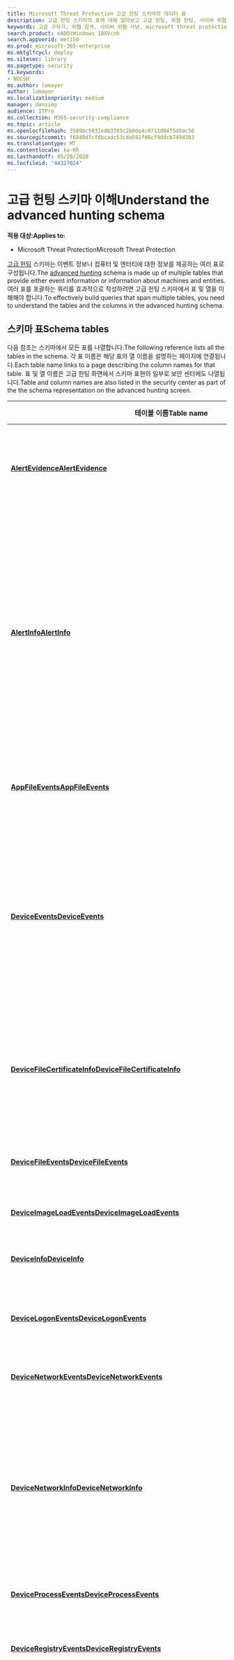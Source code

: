 ```yaml
---
title: Microsoft Threat Protection 고급 헌팅 스키마의 데이터 표
description: 고급 헌팅 스키마의 표에 대해 알아보고 고급 헌팅, 위협 헌팅, 사이버 위협 헌팅, 검색, 쿼리, 원격 분석,
keywords: 고급 구하기, 위협 검색, 사이버 위협 사냥, microsoft threat protection, microsoft 365, mtp, m365, 검색, 쿼리, 원격 분석, 스키마 참조, kusto, table, data
search.product: eADQiWindows 10XVcnh
search.appverid: met150
ms.prod: microsoft-365-enterprise
ms.mktglfcycl: deploy
ms.sitesec: library
ms.pagetype: security
f1.keywords:
- NOCSH
ms.author: lomayor
author: lomayor
ms.localizationpriority: medium
manager: dansimp
audience: ITPro
ms.collection: M365-security-compliance
ms.topic: article
ms.openlocfilehash: 3509bc5031ed83785c2b0de4c0711d04f5d5ac56
ms.sourcegitcommit: f6840dfcfdbcadc53cda591fd6cf9ddcb749d303
ms.translationtype: MT
ms.contentlocale: ko-KR
ms.lasthandoff: 05/20/2020
ms.locfileid: "44327024"
---
```

# <a name="understand-the-advanced-hunting-schema"></a><span data-ttu-id="4bdbd-104">고급 헌팅 스키마 이해</span><span class="sxs-lookup"><span data-stu-id="4bdbd-104">Understand the advanced hunting schema</span></span>

<span data-ttu-id="4bdbd-105">**적용 대상:**</span><span class="sxs-lookup"><span data-stu-id="4bdbd-105">**Applies to:**</span></span>
- <span data-ttu-id="4bdbd-106">Microsoft Threat Protection</span><span class="sxs-lookup"><span data-stu-id="4bdbd-106">Microsoft Threat Protection</span></span>

<span data-ttu-id="4bdbd-107">[고급 헌팅](advanced-hunting-overview.md) 스키마는 이벤트 정보나 컴퓨터 및 엔터티에 대한 정보를 제공하는 여러 표로 구성됩니다.</span><span class="sxs-lookup"><span data-stu-id="4bdbd-107">The [advanced hunting](advanced-hunting-overview.md) schema is made up of multiple tables that provide either event information or information about machines and entities.</span></span> <span data-ttu-id="4bdbd-108">여러 표를 포괄하는 쿼리를 효과적으로 작성하려면 고급 헌팅 스키마에서 표 및 열을 이해해야 합니다.</span><span class="sxs-lookup"><span data-stu-id="4bdbd-108">To effectively build queries that span multiple tables, you need to understand the tables and the columns in the advanced hunting schema.</span></span>

## <a name="schema-tables"></a><span data-ttu-id="4bdbd-109">스키마 표</span><span class="sxs-lookup"><span data-stu-id="4bdbd-109">Schema tables</span></span>

<span data-ttu-id="4bdbd-110">다음 참조는 스키마에서 모든 표를 나열합니다.</span><span class="sxs-lookup"><span data-stu-id="4bdbd-110">The following reference lists all the tables in the schema.</span></span> <span data-ttu-id="4bdbd-111">각 표 이름은 해당 표의 열 이름을 설명하는 페이지에 연결됩니다.</span><span class="sxs-lookup"><span data-stu-id="4bdbd-111">Each table name links to a page describing the column names for that table.</span></span> <span data-ttu-id="4bdbd-112">표 및 열 이름은 고급 헌팅 화면에서 스키마 표현의 일부로 보안 센터에도 나열됩니다.</span><span class="sxs-lookup"><span data-stu-id="4bdbd-112">Table and column names are also listed in the security center as part of the the schema representation on the advanced hunting screen.</span></span>

| <span data-ttu-id="4bdbd-113">테이블 이름</span><span class="sxs-lookup"><span data-stu-id="4bdbd-113">Table name</span></span> | <span data-ttu-id="4bdbd-114">설명</span><span class="sxs-lookup"><span data-stu-id="4bdbd-114">Description</span></span> |
|------------|-------------|
| <span data-ttu-id="4bdbd-115">**[AlertEvidence](advanced-hunting-alertevidence-table.md)**</span><span class="sxs-lookup"><span data-stu-id="4bdbd-115">**[AlertEvidence](advanced-hunting-alertevidence-table.md)**</span></span> | <span data-ttu-id="4bdbd-116">알림과 연결 된 파일, IP 주소, Url, 사용자 또는 장치</span><span class="sxs-lookup"><span data-stu-id="4bdbd-116">Files, IP addresses, URLs, users, or devices associated with alerts</span></span> |
| <span data-ttu-id="4bdbd-117">**[AlertInfo](advanced-hunting-alertinfo-table.md)**</span><span class="sxs-lookup"><span data-stu-id="4bdbd-117">**[AlertInfo](advanced-hunting-alertinfo-table.md)**</span></span> | <span data-ttu-id="4bdbd-118">심각도 정보 및 위협 분류를 포함 하 여 Microsoft Defender ATP, Office 365 ATP, Microsoft Cloud App Security 및 Azure ATP의 알림</span><span class="sxs-lookup"><span data-stu-id="4bdbd-118">Alerts from Microsoft Defender ATP, Office 365 ATP, Microsoft Cloud App Security, and Azure ATP, including severity information and threat categorization</span></span>  |
| <span data-ttu-id="4bdbd-119">**[AppFileEvents](advanced-hunting-appfileevents-table.md)**</span><span class="sxs-lookup"><span data-stu-id="4bdbd-119">**[AppFileEvents](advanced-hunting-appfileevents-table.md)**</span></span> | <span data-ttu-id="4bdbd-120">클라우드 앱 및 서비스의 파일 관련 활동</span><span class="sxs-lookup"><span data-stu-id="4bdbd-120">File-related activities in cloud apps and services</span></span> |
| <span data-ttu-id="4bdbd-121">**[DeviceEvents](advanced-hunting-deviceevents-table.md)**</span><span class="sxs-lookup"><span data-stu-id="4bdbd-121">**[DeviceEvents](advanced-hunting-deviceevents-table.md)**</span></span> | <span data-ttu-id="4bdbd-122">Windows Defender Antivirus 및 익스플로잇 보호와 같은 보안 컨트롤에서 트리거되는 이벤트를 포함한 여러 이벤트 유형</span><span class="sxs-lookup"><span data-stu-id="4bdbd-122">Multiple event types, including events triggered by security controls such as Windows Defender Antivirus and exploit protection</span></span> |
| <span data-ttu-id="4bdbd-123">**[DeviceFileCertificateInfo](advanced-hunting-DeviceFileCertificateInfo-table.md)**</span><span class="sxs-lookup"><span data-stu-id="4bdbd-123">**[DeviceFileCertificateInfo](advanced-hunting-DeviceFileCertificateInfo-table.md)**</span></span> | <span data-ttu-id="4bdbd-124">끝점의 인증서 확인 이벤트에서 가져온 서명 된 파일의 인증서 정보</span><span class="sxs-lookup"><span data-stu-id="4bdbd-124">Certificate information of signed files obtained from certificate verification events on endpoints</span></span> |
| <span data-ttu-id="4bdbd-125">**[DeviceFileEvents](advanced-hunting-devicefileevents-table.md)**</span><span class="sxs-lookup"><span data-stu-id="4bdbd-125">**[DeviceFileEvents](advanced-hunting-devicefileevents-table.md)**</span></span> | <span data-ttu-id="4bdbd-126">파일 생성, 수정 및 기타 파일 시스템 이벤트</span><span class="sxs-lookup"><span data-stu-id="4bdbd-126">File creation, modification, and other file system events</span></span> |
| <span data-ttu-id="4bdbd-127">**[DeviceImageLoadEvents](advanced-hunting-deviceimageloadevents-table.md)**</span><span class="sxs-lookup"><span data-stu-id="4bdbd-127">**[DeviceImageLoadEvents](advanced-hunting-deviceimageloadevents-table.md)**</span></span> | <span data-ttu-id="4bdbd-128">DLL 로딩 이벤트</span><span class="sxs-lookup"><span data-stu-id="4bdbd-128">DLL loading events</span></span> |
| <span data-ttu-id="4bdbd-129">**[DeviceInfo](advanced-hunting-deviceinfo-table.md)**</span><span class="sxs-lookup"><span data-stu-id="4bdbd-129">**[DeviceInfo](advanced-hunting-deviceinfo-table.md)**</span></span> | <span data-ttu-id="4bdbd-130">컴퓨터 정보(OS 정보 포함)</span><span class="sxs-lookup"><span data-stu-id="4bdbd-130">Machine information, including OS information</span></span> |
| <span data-ttu-id="4bdbd-131">**[DeviceLogonEvents](advanced-hunting-devicelogonevents-table.md)**</span><span class="sxs-lookup"><span data-stu-id="4bdbd-131">**[DeviceLogonEvents](advanced-hunting-devicelogonevents-table.md)**</span></span> | <span data-ttu-id="4bdbd-132">로그인 및 기타 인증 이벤트</span><span class="sxs-lookup"><span data-stu-id="4bdbd-132">Sign-ins and other authentication events</span></span> |
| <span data-ttu-id="4bdbd-133">**[DeviceNetworkEvents](advanced-hunting-devicenetworkevents-table.md)**</span><span class="sxs-lookup"><span data-stu-id="4bdbd-133">**[DeviceNetworkEvents](advanced-hunting-devicenetworkevents-table.md)**</span></span> | <span data-ttu-id="4bdbd-134">네트워크 연결 및 관련 이벤트</span><span class="sxs-lookup"><span data-stu-id="4bdbd-134">Network connection and related events</span></span> |
| <span data-ttu-id="4bdbd-135">**[DeviceNetworkInfo](advanced-hunting-devicenetworkinfo-table.md)**</span><span class="sxs-lookup"><span data-stu-id="4bdbd-135">**[DeviceNetworkInfo](advanced-hunting-devicenetworkinfo-table.md)**</span></span> | <span data-ttu-id="4bdbd-136">연결된 네트워크 및 도메인뿐만 아니라 어댑터, IP 및 MAC 주소를 비롯한 컴퓨터의 네트워크 속성</span><span class="sxs-lookup"><span data-stu-id="4bdbd-136">Network properties of machines, including adapters, IP and MAC addresses, as well as connected networks and domains</span></span> |
| <span data-ttu-id="4bdbd-137">**[DeviceProcessEvents](advanced-hunting-deviceprocessevents-table.md)**</span><span class="sxs-lookup"><span data-stu-id="4bdbd-137">**[DeviceProcessEvents](advanced-hunting-deviceprocessevents-table.md)**</span></span> | <span data-ttu-id="4bdbd-138">프로세스 생성 및 관련 이벤트</span><span class="sxs-lookup"><span data-stu-id="4bdbd-138">Process creation and related events</span></span> |
| <span data-ttu-id="4bdbd-139">**[DeviceRegistryEvents](advanced-hunting-deviceregistryevents-table.md)**</span><span class="sxs-lookup"><span data-stu-id="4bdbd-139">**[DeviceRegistryEvents](advanced-hunting-deviceregistryevents-table.md)**</span></span> | <span data-ttu-id="4bdbd-140">레지스트리 항목 생성 및 수정</span><span class="sxs-lookup"><span data-stu-id="4bdbd-140">Creation and modification of registry entries</span></span> |
| <span data-ttu-id="4bdbd-141">**[DeviceTvmSecureConfigurationAssessment](advanced-hunting-devicetvmsecureconfigurationassessment-table.md)**</span><span class="sxs-lookup"><span data-stu-id="4bdbd-141">**[DeviceTvmSecureConfigurationAssessment](advanced-hunting-devicetvmsecureconfigurationassessment-table.md)**</span></span> | <span data-ttu-id="4bdbd-142">장치에서 다양한 보안 구성의 상태를 나타내는 위협 및 취약성 관리 평가 이벤트</span><span class="sxs-lookup"><span data-stu-id="4bdbd-142">Threat & Vulnerability Management assessment events, indicating the status of various security configurations on devices</span></span> |
| <span data-ttu-id="4bdbd-143">**[DeviceTvmSecureConfigurationAssessmentKB](advanced-hunting-devicetvmsecureconfigurationassessmentkb-table.md)**</span><span class="sxs-lookup"><span data-stu-id="4bdbd-143">**[DeviceTvmSecureConfigurationAssessmentKB](advanced-hunting-devicetvmsecureconfigurationassessmentkb-table.md)**</span></span> | <span data-ttu-id="4bdbd-144">위협 및 취약성 관리에서 장치를 평가하기 위해 사용하는 다양한 보안 구성에 대한 기술 자료. 다양한 표준과 벤치 마크에 대한 매핑 포함</span><span class="sxs-lookup"><span data-stu-id="4bdbd-144">Knowledge base of various security configurations used by Threat & Vulnerability Management to assess devices; includes mappings to various standards and benchmarks</span></span>  |
| <span data-ttu-id="4bdbd-145">**[DeviceTvmSoftwareInventoryVulnerabilities](advanced-hunting-devicetvmsoftwareinventoryvulnerabilities-table.md)**</span><span class="sxs-lookup"><span data-stu-id="4bdbd-145">**[DeviceTvmSoftwareInventoryVulnerabilities](advanced-hunting-devicetvmsoftwareinventoryvulnerabilities-table.md)**</span></span> | <span data-ttu-id="4bdbd-146">이러한 소프트웨어 제품의 알려진 모든 취약점과 함께 장치의 소프트웨어 인벤터리</span><span class="sxs-lookup"><span data-stu-id="4bdbd-146">Inventory of software on devices as well as any known vulnerabilities in these software products</span></span> |
| <span data-ttu-id="4bdbd-147">**[DeviceTvmSoftwareVulnerabilitiesKB](advanced-hunting-devicetvmsoftwarevulnerabilitieskb-table.md)**</span><span class="sxs-lookup"><span data-stu-id="4bdbd-147">**[DeviceTvmSoftwareVulnerabilitiesKB](advanced-hunting-devicetvmsoftwarevulnerabilitieskb-table.md)**</span></span> | <span data-ttu-id="4bdbd-148">익스플로잇 코드를 공개적으로 사용할 수 있는지를 포함하여 공개적으로 보고된 취약성에 대한 기술 자료</span><span class="sxs-lookup"><span data-stu-id="4bdbd-148">Knowledge base of publicly disclosed vulnerabilities, including whether exploit code is publicly available</span></span> |
| <span data-ttu-id="4bdbd-149">**[EmailAttachmentInfo](advanced-hunting-emailattachmentinfo-table.md)**</span><span class="sxs-lookup"><span data-stu-id="4bdbd-149">**[EmailAttachmentInfo](advanced-hunting-emailattachmentinfo-table.md)**</span></span> | <span data-ttu-id="4bdbd-150">전자 메일에 첨부 된 파일에 대 한 정보</span><span class="sxs-lookup"><span data-stu-id="4bdbd-150">Information about files attached to emails</span></span> |
| <span data-ttu-id="4bdbd-151">**[EmailEvents](advanced-hunting-emailevents-table.md)**</span><span class="sxs-lookup"><span data-stu-id="4bdbd-151">**[EmailEvents](advanced-hunting-emailevents-table.md)**</span></span> | <span data-ttu-id="4bdbd-152">전자 메일 배달 및 차단 이벤트를 비롯 한 Microsoft 365 전자 메일 이벤트</span><span class="sxs-lookup"><span data-stu-id="4bdbd-152">Microsoft 365 email events, including email delivery and blocking events</span></span> |
| <span data-ttu-id="4bdbd-153">**[EmailUrlInfo](advanced-hunting-emailurlinfo-table.md)**</span><span class="sxs-lookup"><span data-stu-id="4bdbd-153">**[EmailUrlInfo](advanced-hunting-emailurlinfo-table.md)**</span></span> | <span data-ttu-id="4bdbd-154">Microsoft 365 전자 메일의 Url에 대 한 정보</span><span class="sxs-lookup"><span data-stu-id="4bdbd-154">Information about URLs on Microsoft 365 emails</span></span> |
| <span data-ttu-id="4bdbd-155">**[IdentityInfo](advanced-hunting-identityinfo-table.md)**</span><span class="sxs-lookup"><span data-stu-id="4bdbd-155">**[IdentityInfo](advanced-hunting-identityinfo-table.md)**</span></span> | <span data-ttu-id="4bdbd-156">Azure Active Directory를 비롯 한 다양 한 원본의 계정 정보</span><span class="sxs-lookup"><span data-stu-id="4bdbd-156">Account information from various sources, including Azure Active Directory</span></span> |
| <span data-ttu-id="4bdbd-157">**[IdentityLogonEvents](advanced-hunting-identitylogonevents-table.md)**</span><span class="sxs-lookup"><span data-stu-id="4bdbd-157">**[IdentityLogonEvents](advanced-hunting-identitylogonevents-table.md)**</span></span> | <span data-ttu-id="4bdbd-158">Active Directory 및 기타 Microsoft online services를 통해 기록 되는 인증 이벤트</span><span class="sxs-lookup"><span data-stu-id="4bdbd-158">Authentication events recorded by Active Directory and other Microsoft online services</span></span> |
| <span data-ttu-id="4bdbd-159">**[IdentityQueryEvents](advanced-hunting-identityqueryevents-table.md)**</span><span class="sxs-lookup"><span data-stu-id="4bdbd-159">**[IdentityQueryEvents](advanced-hunting-identityqueryevents-table.md)**</span></span> | <span data-ttu-id="4bdbd-160">Active Directory 개체에 대해 수행 되는 쿼리 작업 (예: 사용자, 그룹, 장치 및 도메인)</span><span class="sxs-lookup"><span data-stu-id="4bdbd-160">Query activities performed against Active Directory objects, such as users, groups, devices, and domains</span></span> |




## <a name="related-topics"></a><span data-ttu-id="4bdbd-161">관련 항목</span><span class="sxs-lookup"><span data-stu-id="4bdbd-161">Related topics</span></span>
- [<span data-ttu-id="4bdbd-162">고급 헌팅 개요</span><span class="sxs-lookup"><span data-stu-id="4bdbd-162">Advanced hunting overview</span></span>](advanced-hunting-overview.md)
- [<span data-ttu-id="4bdbd-163">쿼리 언어 배우기</span><span class="sxs-lookup"><span data-stu-id="4bdbd-163">Learn the query language</span></span>](advanced-hunting-query-language.md)
- [<span data-ttu-id="4bdbd-164">쿼리 결과 작업</span><span class="sxs-lookup"><span data-stu-id="4bdbd-164">Work with query results</span></span>](advanced-hunting-query-results.md)
- [<span data-ttu-id="4bdbd-165">공유 쿼리 사용</span><span class="sxs-lookup"><span data-stu-id="4bdbd-165">Use shared queries</span></span>](advanced-hunting-shared-queries.md)
- [<span data-ttu-id="4bdbd-166">여러 장치 및 전자 메일에서 위협을 탐지</span><span class="sxs-lookup"><span data-stu-id="4bdbd-166">Hunt for threats across devices and emails</span></span>](advanced-hunting-query-emails-devices.md)
- [<span data-ttu-id="4bdbd-167">쿼리 모범 사례 적용</span><span class="sxs-lookup"><span data-stu-id="4bdbd-167">Apply query best practices</span></span>](advanced-hunting-best-practices.md)
